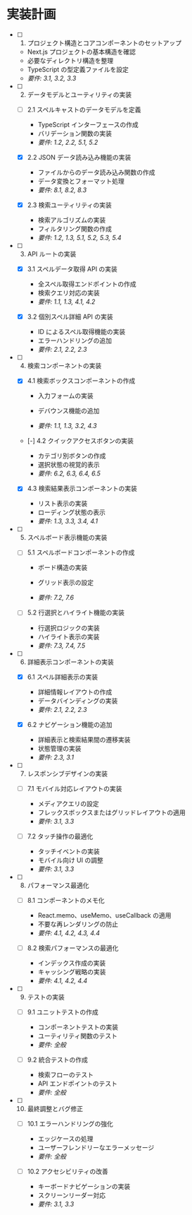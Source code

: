 # 実装計画

- [ ] 1. プロジェクト構造とコアコンポーネントのセットアップ

  - Next.js プロジェクトの基本構造を確認
  - 必要なディレクトリ構造を整理
  - TypeScript の型定義ファイルを設定
  - _要件: 3.1, 3.2, 3.3_

- [ ] 2. データモデルとユーティリティの実装

  - [ ] 2.1 スペルキャストのデータモデルを定義

    - TypeScript インターフェースの作成
    - バリデーション関数の実装
    - _要件: 1.2, 2.2, 5.1, 5.2_

  - [x] 2.2 JSON データ読み込み機能の実装

    - ファイルからのデータ読み込み関数の作成
    - データ変換とフォーマット処理
    - _要件: 8.1, 8.2, 8.3_

  - [x] 2.3 検索ユーティリティの実装

    - 検索アルゴリズムの実装
    - フィルタリング関数の作成
    - _要件: 1.2, 1.3, 5.1, 5.2, 5.3, 5.4_

- [ ] 3. API ルートの実装

  - [x] 3.1 スペルデータ取得 API の実装

    - 全スペル取得エンドポイントの作成
    - 検索クエリ対応の実装
    - _要件: 1.1, 1.3, 4.1, 4.2_

  - [x] 3.2 個別スペル詳細 API の実装

    - ID によるスペル取得機能の実装
    - エラーハンドリングの追加
    - _要件: 2.1, 2.2, 2.3_

- [ ] 4. 検索コンポーネントの実装

  - [x] 4.1 検索ボックスコンポーネントの作成

    - 入力フォームの実装

    - デバウンス機能の追加
    - _要件: 1.1, 1.3, 3.2, 4.3_

  - [-] 4.2 クイックアクセスボタンの実装


    - カテゴリ別ボタンの作成
    - 選択状態の視覚的表示
    - _要件: 6.2, 6.3, 6.4, 6.5_

  - [x] 4.3 検索結果表示コンポーネントの実装

    - リスト表示の実装
    - ローディング状態の表示
    - _要件: 1.3, 3.3, 3.4, 4.1_

- [ ] 5. スペルボード表示機能の実装

  - [ ] 5.1 スペルボードコンポーネントの作成

    - ボード構造の実装

    - グリッド表示の設定
    - _要件: 7.2, 7.6_

  - [ ] 5.2 行選択とハイライト機能の実装
    - 行選択ロジックの実装
    - ハイライト表示の実装
    - _要件: 7.3, 7.4, 7.5_

- [ ] 6. 詳細表示コンポーネントの実装

  - [x] 6.1 スペル詳細表示の実装

    - 詳細情報レイアウトの作成
    - データバインディングの実装
    - _要件: 2.1, 2.2, 2.3_

  - [x] 6.2 ナビゲーション機能の追加

    - 詳細表示と検索結果間の遷移実装
    - 状態管理の実装
    - _要件: 2.3, 3.1_

- [ ] 7. レスポンシブデザインの実装

  - [ ] 7.1 モバイル対応レイアウトの実装

    - メディアクエリの設定
    - フレックスボックスまたはグリッドレイアウトの適用
    - _要件: 3.1, 3.3_

  - [ ] 7.2 タッチ操作の最適化
    - タッチイベントの実装
    - モバイル向け UI の調整
    - _要件: 3.1, 3.3_

- [ ] 8. パフォーマンス最適化

  - [ ] 8.1 コンポーネントのメモ化

    - React.memo、useMemo、useCallback の適用
    - 不要な再レンダリングの防止
    - _要件: 4.1, 4.2, 4.3, 4.4_

  - [ ] 8.2 検索パフォーマンスの最適化
    - インデックス作成の実装
    - キャッシング戦略の実装
    - _要件: 4.1, 4.2, 4.4_

- [ ] 9. テストの実装

  - [ ] 9.1 ユニットテストの作成

    - コンポーネントテストの実装
    - ユーティリティ関数のテスト
    - _要件: 全般_

  - [ ] 9.2 統合テストの作成
    - 検索フローのテスト
    - API エンドポイントのテスト
    - _要件: 全般_

- [ ] 10. 最終調整とバグ修正

  - [ ] 10.1 エラーハンドリングの強化

    - エッジケースの処理
    - ユーザーフレンドリーなエラーメッセージ
    - _要件: 全般_

  - [ ] 10.2 アクセシビリティの改善
    - キーボードナビゲーションの実装
    - スクリーンリーダー対応
    - _要件: 3.1, 3.3_
